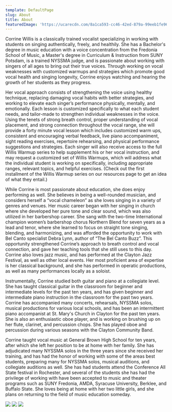 ```yaml
---
template: DefaultPage
slug: About
title: About
featuredImage: 'https://ucarecdn.com/8a1ca593-cc46-42ed-879a-99eeb1fe96d2/'
---
```

Corrine Willis is a classically trained vocalist specializing in working with students on singing authentically, freely, and healthily.  She has a Bachelor's degree in music education with a voice concentration from the Fredonia School of Music, a Master's degree in Curriculum & Instruction from SUNY Potsdam, is a trained NYSSMA judge, and is passionate about working with singers of all ages to bring out their true voices.  Through working on vocal weaknesses with customized warmups and strategies which promote good vocal health and singing longevity, Corrine enjoys watching and hearing the growth of her students as they progress.

   Her vocal approach consists of strengthening the voice using healthy technique, replacing damaging vocal habits with better strategies, and working to elevate each singer’s performance physically, mentally, and emotionally.  Each lesson is customized specifically to what each student needs, and tailor-made to strengthen individual weaknesses in the voice.  Using the tenets of strong breath control, proper understanding of vocal placement, and strong connection throughout the vocal range, she will provide a forty minute vocal lesson which includes customized warm ups, consistent and encouraging verbal feedback, live piano accompaniment, sight reading exercises, repertoire rehearsing, and physical performance suggestions and strategies.  Each singer will also receive access to the full Willis Warmup series to help supplement his or her vocal instruction, and may request a customized set of Willis Warmups, which will address what the individual student is working on specifically, including appropriate ranges, relevant topics, and helpful exercises.  (Check out the first installment of the Willis Warmup series on our resources page to get an idea of what they entail.)

   While Corrine is most passionate about education, she does enjoy performing as well.  She believes in being a well-rounded musician, and considers herself a “vocal chameleon” as she loves singing in a variety of genres and venues.  Her music career began with her singing in church where she developed her pure tone and clear sound, which was also utilized in her barbershop career.  She sang with the two-time International champion women’s barbershop chorus Northern Blend for seven years as a lead and tenor, where she learned to focus on straight tone singing, blending, and harmonizing, and was afforded the opportunity to work with Bel Canto specialist Debra Lynn, author of “The Bel Canto Buzz”.  This opportunity strengthened Corrine’s approach to breath control and vocal connection, and gave her teaching tools that she still uses to this day.  Corrine also loves jazz music, and has performed at the Clayton Jazz Festival, as well as other local events.  Her most proficient area of expertise is her classical background, and she has performed in operatic productions, as well as many performances locally as a soloist.

   Instrumentally, Corrine studied both guitar and piano at a collegiate level.  She has taught classical guitar in the classroom for beginner and intermediate levels for the past ten years, and has given beginner and intermediate piano instruction in the classroom for the past two years.  Corrine has accompanied many concerts, rehearsals, NYSSMA solos, musical productions for various local schools, and has been an intermittent piano accompanist at St. Mary's Church in Clayton for the past ten years.  She is also an enthusiastic oboe player, and is working on brushing up on her flute, clarinet, and percussion chops.  She has played oboe and percussion during various seasons with the Clayton Community Band.

   Corrine taught vocal music at General Brown High School for ten years, after which she left her position to be at home with her family.  She has adjudicated many NYSSMA solos in the three years since she received her training, and has had the honor of working with some of the areas best students, preparing many for NYSSMA solos, musical auditions, and collegiate auditions as well.  She has had students attend the Conference All State festival in Rochester, and several of the students she has had the privilege of working with have been accepted to music and theater programs such as SUNY Fredonia, AMDA, Syracuse University, Berklee, and Buffalo State.  She loves being at home with her two little girls, and she plans on returning to the field of music education someday.

![](https://ucarecdn.com/42607c62-ab9d-42e2-8c86-a9f89e97a5d3/-/progressive/yes/-/format/auto/-/resize/200x/#right)
![](https://ucarecdn.com/1a52b6f8-068a-46e4-a4b9-1c56328fa3a8/-/progressive/yes/-/format/auto/-/resize/200x/#left)
![](https://ucarecdn.com/d46c79ac-7edf-4fff-8dd2-7d68ded7c7e6/-/progressive/yes/-/format/auto/-/resize/200x/#center)
